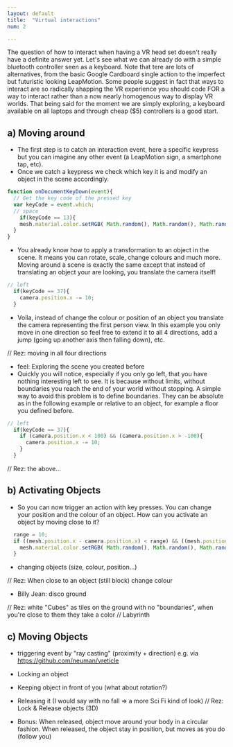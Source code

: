 ```yaml
---
layout: default
title:  "Virtual interactions"
num: 2

---
```


The question of how to interact when having a VR head set doesn't really have a definite answer yet. Let's see what we can already do with a simple bluetooth controller seen as a keyboard. Note that tere are lots of alternatives, from the basic Google Cardboard single action to the imperfect but futuristic looking LeapMotion. Some people suggest in fact that ways to interact are so radically shapping the VR experience you should code FOR a way to interact rather than a now nearly homogenous way to display VR worlds. That being said for the moment we are simply exploring, a keyboard available on all laptops and through cheap ($5) controllers is a good start.

## a) Moving around
* The first step is to catch an interaction event, here a specific keypress but you can imagine any other event (a LeapMotion sign, a smartphone tap, etc).
* Once we catch a keypress we check which key it is and modify an object in the scene accordingly.

```javascript
function onDocumentKeyDown(event){
  // Get the key code of the pressed key
  var keyCode = event.which;
  // space
    if(keyCode == 13){
    mesh.material.color.setRGB( Math.random(), Math.random(), Math.random() );
  }
}
```

* You already know how to apply a transformation to an object in the scene. It means you can rotate, scale, change colours and much more. Moving around a scene is exactly the same except that instead of translating an object your are looking, you translate the camera itself!

```javascript
// left
  if(keyCode == 37){
    camera.position.x -= 10;
  }
```  

* Voila, instead of change the colour or position of an object you translate the camera representing the first person view. In this example you only move in one direction so feel free to extend it to all 4 directions, add a jump (going up another axis then falling down), etc.

// Rez: moving in all four directions

* feel: Exploring the scene you created before
* Quickly you will notice, especially if you only go left, that you have nothing interesting left to see. It is because without limits, without boundaries you reach the end of your world without stopping. A simple way to avoid this problem is to define boundaries. They can be absolute as in the following example or relative to an object, for example a floor you defined before.

```javascript
// left
  if(keyCode == 37){
    if (camera.position.x < 100) && (camera.position.x > -100){
      camera.position.x -= 10;
    }
  }
```  

// Rez: the above...


## b) Activating Objects
* So you can now trigger an action with key presses. You can change your position and the colour of an object. How can you activate an object by moving close to it?
 
```javascript
  range = 10;
  if ((mesh.position.x - camera.position.x) < range) && ((mesh.position.x - camera.position.x) < range){
    mesh.material.color.setRGB( Math.random(), Math.random(), Math.random() );
  }
```  

* changing objects (size, colour, position...)

// Rez: When close to an object (still block) change colour

* Billy Jean: disco ground

// Rez: white "Cubes" as tiles on the ground with no "boundaries", when you're close to them they take a color
// Labyrinth

## c) Moving Objects
* triggering event by "ray casting" (proximity + direction) e.g. via https://github.com/neuman/vreticle
* Locking an object
* Keeping object in front of you (what about rotation?)
* Releasing it (I would say with no fall => a more Sci Fi kind of look)
// Rez: Lock & Release objects (3D)

* Bonus: When released, object move around your body in a circular fashion. When released, the object stay in position, but moves as you do (follow you)

